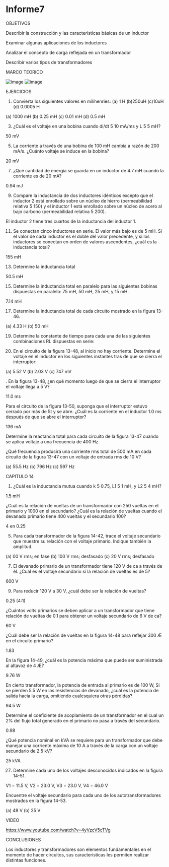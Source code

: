 # Informe7
OBJETIVOS

Describir la construcción y las características básicas de un inductor

Examinar algunas aplicaciones de los inductores

Analizar el concepto de carga reflejada en un transformador

Describir varios tipos de transformadores

MARCO TEORICO 

![image](https://user-images.githubusercontent.com/117759439/218618208-ea7c8fcb-53be-44a0-b5ee-ce387f93de95.png)
![image](https://user-images.githubusercontent.com/117759439/218620863-cdd14ca4-552d-4f1a-93d8-fec5ba7bb673.png)

EJERCICIOS 

1. Convierta los siguientes valores en milihenries:
(a) 1 H (b)250uH (c)10uH (d) 0.0005 H

(a) 1000 mH (b) 0.25 mH (c) 0.01 mH (d) 0.5 mH

3. ¿Cuál es el voltaje en una bobina cuando di/dt 5 10 mA/ms y L 5 5 mH?

50 mV

5. La corriente a través de una bobina de 100 mH cambia a razón de 200 mA/s. ¿Cuánto voltaje se induce en la bobina?

20 mV

7. ¿Qué cantidad de energía se guarda en un inductor de 4.7 mH cuando la corriente es de 20 mA?

0.94 mJ

9. Compare la inductancia de dos inductores idénticos excepto que el inductor 2 está enrollado sobre un núcleo de hierro (permeabilidad relativa 5 150) y el inductor 1 está enrollado sobre un núcleo de acero al bajo carbono (permeabilidad relativa 5 200).

El inductor 2 tiene tres cuartos de la inductancia del inductor 1.

11. Se conectan cinco inductores en serie. El valor más bajo es de 5 mH. Si el valor de cada inductor es el doble del valor precedente, y si los inductores se conectan en orden de valores ascendentes, ¿cuál es la inductancia total?

155 mH

13. Determine la inductancia total

50.5 mH

15. Determine la inductancia total en paralelo para las siguientes bobinas dispuestas en paralelo: 75 mH, 50 mH, 25 mH, y 15 mH.

7.14 mH

17. Determine la inductancia total de cada circuito mostrado en la figura 13-46.

(a) 4.33 H (b) 50 mH

19. Determine la constante de tiempo para cada una de las siguientes combinaciones RL dispuestas en serie:

21. En el circuito de la figura 13-48, al inicio no hay corriente. Determine el voltaje en el inductor en los siguientes instantes tras de que se cierra el interruptor:

(a) 5.52 V (b) 2.03 V (c) 747 mV

. En la figura 13-48, ¿en qué momento luego de que se cierra el interruptor el voltaje llega a 5 V?

11.0 ms

 Para el circuito de la figura 13-50, suponga que el interruptor estuvo cerrado por más de 5t y se abre.
¿Cuál es la corriente en el inductor 1.0 ms después de que se abre el interruptor?

136 mA

Determine la reactancia total para cada circuito de la figura 13-47 cuando se aplica voltaje a una frecuencia de 400 Hz.

¿Qué frecuencia producirá una corriente rms total de 500 mA en cada circuito de la figura 13-47 con un voltaje de entrada rms de 10 V?

(a) 55.5 Hz (b) 796 Hz (c) 597 Hz

CAPITULO 14

1. ¿Cuál es la inductancia mutua cuando k 5 0.75, L1 5 1 mH, y L2 5 4 mH?

1.5 mH

¿Cuál es la relación de vueltas de un transformador con 250 vueltas en el primario y 1000 en el secundario? ¿Cuál es la relación de vueltas cuando el devanado primario tiene 400 vueltas y el secundario 100?

4  en 0.25

5. Para cada transformador de la figura 14-42, trace el voltaje secundario que muestre su relación con el voltaje primario. Indique también la amplitud.

(a) 00 V rms; en fase (b) 100 V rms; desfasado  (c) 20 V rms; desfasado

7. El devanado primario de un transformador tiene 120 V de ca a través de él. ¿Cuál es el voltaje secundario si la relación de vueltas es de 5?

600 V

9. Para reducir 120 V a 30 V, ¿cuál debe ser la relación de vueltas?

0.25 (4:1)

¿Cuántos volts primarios se deben aplicar a un transformador que tiene relación de vueltas de 0.1 para obtener un voltaje secundario de 6 V de ca?

60 V

¿Cuál debe ser la relación de vueltas en la figura 14-48 para reflejar 300 Æ en el circuito primario?

1.83

En la figura 14-49, ¿cuál es la potencia máxima que puede ser suministrada al altavoz de 4 Æ?

9.76 W

En cierto transformador, la potencia de entrada al primario es de 100 W, Si se pierden 5.5 W en las resistencias de devanado, ¿cuál es la potencia de salida hacia la carga, omitiendo cualesquiera otras pérdidas?

94.5 W

Determine el coeficiente de acoplamiento de un transformador en el cual un 2% del flujo total generado en el primario no pasa a través del secundario.

0.98

¿Qué potencia nominal en kVA se requiere para un transformador que debe manejar una corriente máxima de 10 A a través de la carga con un voltaje secundario de 2.5 kV?

25 kVA

27. Determine cada uno de los voltajes desconocidos indicados en la figura 14-51.

V1 = 11.5 V, V2 = 23.0 V, V3 = 23.0 V, V4 = 46.0 V

Encuentre el voltaje secundario para cada uno de los autotransformadores mostrados en la figura 14-53.

(a) 48 V (b) 25 V

VIDEO

https://www.youtube.com/watch?v=4yVzcV5cTVg

CONCLUSIONES 

Los inductores y transformadores son elementos fundamentales en el momento de hacer circuitos, sus caracteristicas les permiten realizar distintas funciones.
